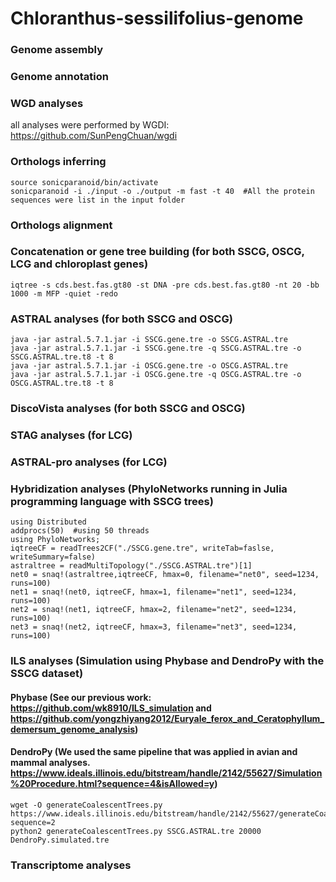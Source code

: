 # Chloranthus-sessilifolius-genome
### Genome assembly  
  
### Genome annotation  

### WGD analyses 
all analyses were performed by WGDI: https://github.com/SunPengChuan/wgdi
### Orthologs inferring
```
source sonicparanoid/bin/activate
sonicparanoid -i ./input -o ./output -m fast -t 40  #All the protein sequences were list in the input folder
```
### Orthologs alignment

### Concatenation or gene tree building (for both SSCG, OSCG, LCG and chloroplast genes)
```
iqtree -s cds.best.fas.gt80 -st DNA -pre cds.best.fas.gt80 -nt 20 -bb 1000 -m MFP -quiet -redo
```
### ASTRAL analyses (for both SSCG and OSCG)
```
java -jar astral.5.7.1.jar -i SSCG.gene.tre -o SSCG.ASTRAL.tre
java -jar astral.5.7.1.jar -i SSCG.gene.tre -q SSCG.ASTRAL.tre -o SSCG.ASTRAL.tre.t8 -t 8
java -jar astral.5.7.1.jar -i OSCG.gene.tre -o OSCG.ASTRAL.tre
java -jar astral.5.7.1.jar -i OSCG.gene.tre -q OSCG.ASTRAL.tre -o OSCG.ASTRAL.tre.t8 -t 8
```
### DiscoVista analyses (for both SSCG and OSCG)

### STAG analyses (for LCG)

### ASTRAL-pro analyses (for LCG)


### Hybridization analyses (PhyloNetworks running in Julia programming language with SSCG trees)
```
using Distributed
addprocs(50)  #using 50 threads
using PhyloNetworks;
iqtreeCF = readTrees2CF("./SSCG.gene.tre", writeTab=faslse, writeSummary=false)
astraltree = readMultiTopology("./SSCG.ASTRAL.tre")[1]
net0 = snaq!(astraltree,iqtreeCF, hmax=0, filename="net0", seed=1234, runs=100)
net1 = snaq!(net0, iqtreeCF, hmax=1, filename="net1", seed=1234, runs=100)
net2 = snaq!(net1, iqtreeCF, hmax=2, filename="net2", seed=1234, runs=100)
net3 = snaq!(net2, iqtreeCF, hmax=3, filename="net3", seed=1234, runs=100)
```
### ILS analyses (Simulation using Phybase and DendroPy with the SSCG dataset)
#### Phybase (See our previous work: https://github.com/wk8910/ILS_simulation and https://github.com/yongzhiyang2012/Euryale_ferox_and_Ceratophyllum_demersum_genome_analysis)
#### DendroPy (We used the same pipeline that was applied in avian and mammal analyses. https://www.ideals.illinois.edu/bitstream/handle/2142/55627/Simulation%20Procedure.html?sequence=4&isAllowed=y)
```
wget -O generateCoalescentTrees.py https://www.ideals.illinois.edu/bitstream/handle/2142/55627/generateCoalescentTrees.py?sequence=2  
python2 generateCoalescentTrees.py SSCG.ASTRAL.tre 20000 DendroPy.simulated.tre
```
### Transcriptome analyses

